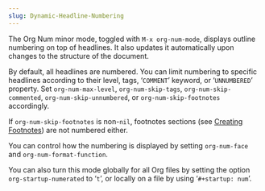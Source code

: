 ```yaml
---
slug: Dynamic-Headline-Numbering
---
```


The Org Num minor mode, toggled with `M-x org-num-mode`, displays outline numbering on top of headlines. It also updates it automatically upon changes to the structure of the document.

By default, all headlines are numbered. You can limit numbering to specific headlines according to their level, tags, ‘`COMMENT`’ keyword, or ‘`UNNUMBERED`’ property. Set `org-num-max-level`, `org-num-skip-tags`, `org-num-skip-commented`, `org-num-skip-unnumbered`, or `org-num-skip-footnotes` accordingly.

If `org-num-skip-footnotes` is non-`nil`, footnotes sections (see [Creating Footnotes](Creating-Footnotes)) are not numbered either.

You can control how the numbering is displayed by setting `org-num-face` and `org-num-format-function`.

You can also turn this mode globally for all Org files by setting the option `org-startup-numerated` to ‘`t`’, or locally on a file by using ‘`#+startup: num`’.
